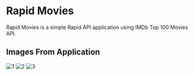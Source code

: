 # Rapid Movies

Rapid Movies is a simple Rapid API application using IMDb Top 100 Movies API.

## Images From Application
![1](https://github.com/ahmetyazbulursun/rapid-movies/assets/88562237/cf554035-9754-4eb2-aa73-76f6e28b6062)
![2](https://github.com/ahmetyazbulursun/rapid-movies/assets/88562237/371bb377-53e0-4016-bc23-99a850975216)
![3](https://github.com/ahmetyazbulursun/rapid-movies/assets/88562237/a3e22600-a373-4c52-a986-a6db83e06c53)
